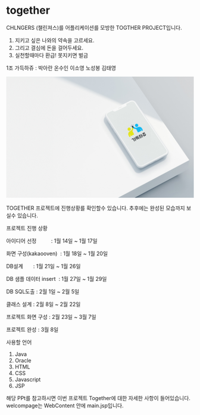 # together

CHLNGERS (챌린져스)를 어플리케이션를 모방한 TOGTHER PROJECT입니다.

1. 지키고 싶은 나와의 약속을 고르세요.
2. 그리고 결심에 돈을 걸어두세요.
3. 실천할때마다 환급! 못지키면 벌금

1조 가득하쥬 : 박아란 온수인 이소영 노성봉 김태영

![REDEME%2051cef801e7054f16865699de97fb3f84/__2021-01-31_194229.png](REDEME%2051cef801e7054f16865699de97fb3f84/__2021-01-31_194229.png)

TOGETHER 프로젝트에 진행상황를 확인할수 있습니다. 추후에는 완성된 모습까지 보실수 있습니다.

프로젝트 진행 상황

아이디어 선정          : 1월 14일 ~ 1월 17일

화면 구성(kakaooven)   : 1월 18일 ~ 1월 20일

DB설계                 : 1월 21일 ~ 1월 26일

DB 샘플 데이터 insert   : 1월 27일 ~ 1월 29일

DB SQL도출             : 2월 1일 ~ 2월 5일

클래스 설계             : 2월 8일 ~  2월 22일

프로젝트 화면 구성       : 2월 23일 ~ 3월 7일 

프로젝트 완성            : 3월 8일


사용할 언어 
1. Java
2. Oracle
3. HTML
4. CSS
5. Javascript
6. JSP

해당 PPt를 참고하시면 이번 프로젝트 Together에 대한 자세한 사항이 들어있습니다.
welcompage는 WebContent 안에 main.jsp입니다.
